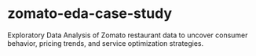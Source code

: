 # zomato-eda-case-study
Exploratory Data Analysis of Zomato restaurant data to uncover consumer behavior, pricing trends, and service optimization strategies.
